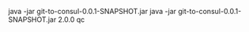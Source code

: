 java -jar git-to-consul-0.0.1-SNAPSHOT.jar <version> <env>
java -jar git-to-consul-0.0.1-SNAPSHOT.jar 2.0.0 qc